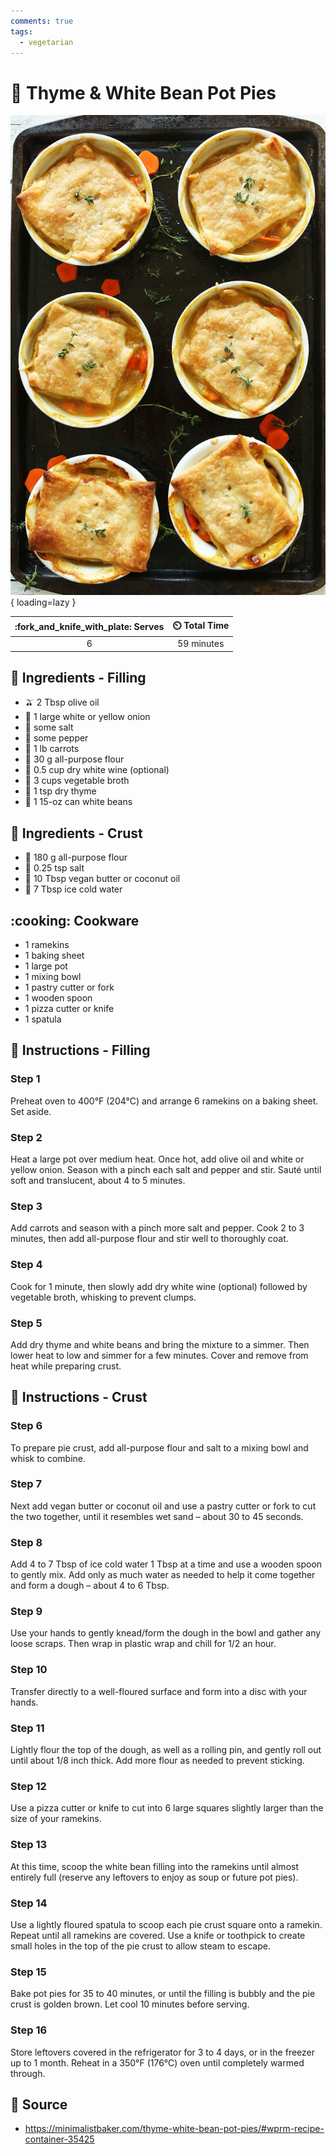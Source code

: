 ```yaml
---
comments: true
tags:
  - vegetarian
---
```

# :herb: Thyme & White Bean Pot Pies

![Thyme and White Bean Pot Pies](../assets/images/thyme-and-white-bean-pot-pies.jpg){ loading=lazy }

| :fork_and_knife_with_plate: Serves | :timer_clock: Total Time |
|:----------------------------------:|:-----------------------: |
| 6 | 59 minutes |

## :salt: Ingredients - Filling

- :olive: 2 Tbsp olive oil
- :onion: 1 large white or yellow onion
- :salt: some salt
- :salt: some pepper
- :carrot: 1 lb carrots
- :ear_of_rice: 30 g all-purpose flour
- :wine_glass: 0.5 cup dry white wine (optional)
- :stew: 3 cups vegetable broth
- :herb: 1 tsp dry thyme
- :canned_food: 1 15-oz can white beans

## :salt: Ingredients - Crust

- :ear_of_rice: 180 g all-purpose flour
- :salt: 0.25 tsp salt
- :butter: 10 Tbsp vegan butter or coconut oil
- :ice_cube: 7 Tbsp ice cold water

## :cooking: Cookware

- 1 ramekins
- 1 baking sheet
- 1 large pot
- 1 mixing bowl
- 1 pastry cutter or fork
- 1 wooden spoon
- 1 pizza cutter or knife
- 1 spatula

## :pencil: Instructions - Filling

### Step 1

Preheat oven to 400°F (204°C) and arrange 6 ramekins on a baking sheet. Set aside.

### Step 2

Heat a large pot over medium heat. Once hot, add olive oil and white or yellow onion. Season with a pinch each salt and
pepper and stir. Sauté until soft and translucent, about 4 to 5 minutes.

### Step 3

Add carrots and season with a pinch more salt and pepper. Cook 2 to 3 minutes, then add all-purpose flour and stir well
to thoroughly coat.

### Step 4

Cook for 1 minute, then slowly add dry white wine (optional) followed by vegetable broth, whisking to prevent clumps.

### Step 5

Add dry thyme and white beans and bring the mixture to a simmer. Then lower heat to low and simmer for a few minutes.
Cover and remove from heat while preparing crust.

## :pencil: Instructions - Crust

### Step 6

To prepare pie crust, add all-purpose flour and salt to a mixing bowl and whisk to combine.

### Step 7

Next add vegan butter or coconut oil and use a pastry cutter or fork to cut the two together, until it resembles wet
sand – about 30 to 45 seconds.

### Step 8

Add 4 to 7 Tbsp of ice cold water 1 Tbsp at a time and use a wooden spoon to gently mix. Add only as much water as
needed to help it come together and form a dough – about 4 to 6 Tbsp.

### Step 9

Use your hands to gently knead/form the dough in the bowl and gather any loose scraps. Then wrap in plastic wrap and
chill for 1/2 an hour.

### Step 10

Transfer directly to a well-floured surface and form into a disc with your hands.

### Step 11

Lightly flour the top of the dough, as well as a rolling pin, and gently roll out until about 1/8 inch thick. Add more
flour as needed to prevent sticking.

### Step 12

Use a pizza cutter or knife to cut into 6 large squares slightly larger than the size of your ramekins.

### Step 13

At this time, scoop the white bean filling into the ramekins until almost entirely full (reserve any leftovers to enjoy
as soup or future pot pies).

### Step 14

Use a lightly floured spatula to scoop each pie crust square onto a ramekin. Repeat until all ramekins are covered. Use
a knife or toothpick to create small holes in the top of the pie crust to allow steam to escape.

### Step 15

Bake pot pies for 35 to 40 minutes, or until the filling is bubbly and the pie crust is golden brown. Let cool 10
minutes before serving.

### Step 16

Store leftovers covered in the refrigerator for 3 to 4 days, or in the freezer up to 1 month. Reheat in a 350°F
(176°C) oven until completely warmed through.

## :link: Source

- <https://minimalistbaker.com/thyme-white-bean-pot-pies/#wprm-recipe-container-35425>
